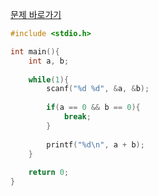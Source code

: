 [문제 바로가기](https://boj.kr/10952)

```c
#include <stdio.h>

int main(){
    int a, b;
    
    while(1){
        scanf("%d %d", &a, &b);
        
        if(a == 0 && b == 0){
            break;
        }
        
        printf("%d\n", a + b);
    }
    
    return 0;
}
```